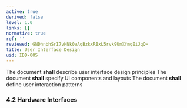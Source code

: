 ```yaml
---
active: true
derived: false
level: 1.0
links: []
normative: true
ref: ''
reviewed: GNDhnbhSrI7vHNk0aAqBzkxRBxL5rvk9UmXfmqEiJqQ=
title: User Interface Design
uid: IDD-005
---
```


The document **shall** describe user interface design principles
The document **shall** specify UI components and layouts
The document **shall** define user interaction patterns

### 4.2 Hardware Interfaces